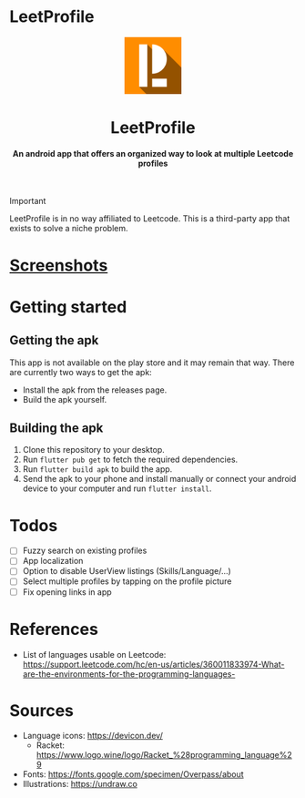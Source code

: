 # LeetProfile

<p align="center">
    <img src="assets/ic_launcher-playstore.png" height="100px"/>
    <h1 align="center">LeetProfile</h1>
    <h4 align="center">
      An android app that offers an organized way to look at multiple Leetcode profiles
    </h4>
  <br>
</p>

> [!IMPORTANT]
> LeetProfile is in no way affiliated to Leetcode. This is a third-party app that exists to solve a niche problem.

# [Screenshots](./screenshots/)


# Getting started
## Getting the apk
This app is not available on the play store and it may remain that way. There are currently two ways to get the apk:
- Install the apk from the releases page.
- Build the apk yourself.
## Building the apk
1. Clone this repository to your desktop.
2. Run `flutter pub get` to fetch the required dependencies.
3. Run `flutter build apk` to build the app.
4. Send the apk to your phone and install manually or connect your android device to your computer and run `flutter install`.

# Todos
- [ ] Fuzzy search on existing profiles 
- [ ] App localization
- [ ] Option to disable UserView listings (Skills/Language/...)
- [ ] Select multiple profiles by tapping on the profile picture
- [ ] Fix opening links in app

# References
- List of languages usable on Leetcode: https://support.leetcode.com/hc/en-us/articles/360011833974-What-are-the-environments-for-the-programming-languages-

# Sources
- Language icons: https://devicon.dev/
    - Racket: https://www.logo.wine/logo/Racket_%28programming_language%29
- Fonts: https://fonts.google.com/specimen/Overpass/about
- Illustrations: https://undraw.co

